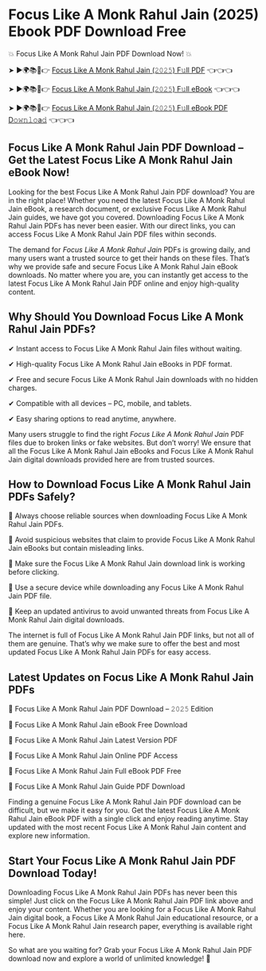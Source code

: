 # Focus Like A Monk Rahul Jain (2025) Ebook PDF Download Free

💥 Focus Like A Monk Rahul Jain PDF Download Now! 💥

➤ ►🌍📚📱👉 [Focus Like A Monk Rahul Jain (𝟸𝟶𝟸𝟻) F𝚞ll PDF](https://getpdf.xyz/focus-like-a-monk-rahul-jain) 👈👈👈


➤ ►🌍📚📱👉 [Focus Like A Monk Rahul Jain (𝟸𝟶𝟸𝟻) F𝚞ll eBook](https://getpdf.xyz/focus-like-a-monk-rahul-jain) 👈👈👈


➤ ►🌍📚📱👉 [Focus Like A Monk Rahul Jain (𝟸𝟶𝟸𝟻) F𝚞ll eBook PDF D𝚘𝚠𝚗𝚕𝚘a𝚍](https://getpdf.xyz/focus-like-a-monk-rahul-jain) 👈👈👈


## Focus Like A Monk Rahul Jain PDF Download – Get the Latest Focus Like A Monk Rahul Jain eBook Now!

Looking for the best Focus Like A Monk Rahul Jain PDF download? You are in the right place! Whether you need the latest Focus Like A Monk Rahul Jain eBook, a research document, or exclusive Focus Like A Monk Rahul Jain guides, we have got you covered. Downloading Focus Like A Monk Rahul Jain PDFs has never been easier. With our direct links, you can access Focus Like A Monk Rahul Jain PDF files within seconds.

The demand for *Focus Like A Monk Rahul Jain* PDFs is growing daily, and many users want a trusted source to get their hands on these files. That’s why we provide safe and secure Focus Like A Monk Rahul Jain eBook downloads. No matter where you are, you can instantly get access to the latest Focus Like A Monk Rahul Jain PDF online and enjoy high-quality content.

## Why Should You Download Focus Like A Monk Rahul Jain PDFs?

✔ Instant access to Focus Like A Monk Rahul Jain files without waiting.

✔ High-quality Focus Like A Monk Rahul Jain eBooks in PDF format.

✔ Free and secure Focus Like A Monk Rahul Jain downloads with no hidden charges.

✔ Compatible with all devices – PC, mobile, and tablets.

✔ Easy sharing options to read anytime, anywhere.

Many users struggle to find the right *Focus Like A Monk Rahul Jain* PDF files due to broken links or fake websites. But don’t worry! We ensure that all the Focus Like A Monk Rahul Jain eBooks and Focus Like A Monk Rahul Jain digital downloads provided here are from trusted sources.

## How to Download Focus Like A Monk Rahul Jain PDFs Safely?

📌 Always choose reliable sources when downloading Focus Like A Monk Rahul Jain PDFs.

📌 Avoid suspicious websites that claim to provide Focus Like A Monk Rahul Jain eBooks but contain misleading links.

📌 Make sure the Focus Like A Monk Rahul Jain download link is working before clicking.

📌 Use a secure device while downloading any Focus Like A Monk Rahul Jain PDF file.

📌 Keep an updated antivirus to avoid unwanted threats from Focus Like A Monk Rahul Jain digital downloads.

The internet is full of Focus Like A Monk Rahul Jain PDF links, but not all of them are genuine. That’s why we make sure to offer the best and most updated Focus Like A Monk Rahul Jain PDFs for easy access.

## Latest Updates on Focus Like A Monk Rahul Jain PDFs

🔹 Focus Like A Monk Rahul Jain PDF Download – 𝟸𝟶𝟸𝟻 Edition

🔹 Focus Like A Monk Rahul Jain eBook Free Download

🔹 Focus Like A Monk Rahul Jain Latest Version PDF

🔹 Focus Like A Monk Rahul Jain Online PDF Access

🔹 Focus Like A Monk Rahul Jain Full eBook PDF Free

🔹 Focus Like A Monk Rahul Jain Guide PDF Download

Finding a genuine Focus Like A Monk Rahul Jain PDF download can be difficult, but we make it easy for you. Get the latest Focus Like A Monk Rahul Jain eBook PDF with a single click and enjoy reading anytime. Stay updated with the most recent Focus Like A Monk Rahul Jain content and explore new information.

## Start Your Focus Like A Monk Rahul Jain PDF Download Today!

Downloading Focus Like A Monk Rahul Jain PDFs has never been this simple! Just click on the Focus Like A Monk Rahul Jain PDF link above and enjoy your content. Whether you are looking for a Focus Like A Monk Rahul Jain digital book, a Focus Like A Monk Rahul Jain educational resource, or a Focus Like A Monk Rahul Jain research paper, everything is available right here.

So what are you waiting for? Grab your Focus Like A Monk Rahul Jain PDF download now and explore a world of unlimited knowledge! 🚀